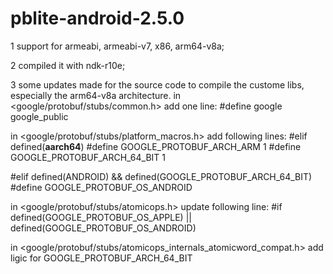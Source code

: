 # pblite-android-2.5.0

1 support for armeabi, armeabi-v7, x86, arm64-v8a;

2 compiled it with ndk-r10e;

3 some updates made for the source code to compile the custome libs, especially the arm64-v8a architecture.
  in <google/protobuf/stubs/common.h>
  add one line:
  #define google google_public

  in <google/protobuf/stubs/platform_macros.h> 
  add following lines:
  #elif defined(__aarch64__)
  #define GOOGLE_PROTOBUF_ARCH_ARM 1
  #define GOOGLE_PROTOBUF_ARCH_64_BIT 1

  #elif defined(ANDROID) && defined(GOOGLE_PROTOBUF_ARCH_64_BIT)
  #define GOOGLE_PROTOBUF_OS_ANDROID

  in <google/protobuf/stubs/atomicops.h> 
  update following line:
  #if defined(GOOGLE_PROTOBUF_OS_APPLE) || defined(GOOGLE_PROTOBUF_OS_ANDROID)

  in <google/protobuf/stubs/atomicops_internals_atomicword_compat.h>
  add ligic for GOOGLE_PROTOBUF_ARCH_64_BIT
  
